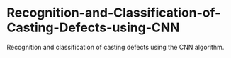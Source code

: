 # Recognition-and-Classification-of-Casting-Defects-using-CNN
Recognition and classification of casting defects using the CNN algorithm.
